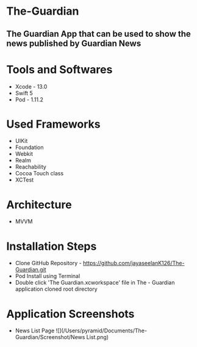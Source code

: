 # The-Guardian

  ## The Guardian App that can be used to show the news published by Guardian News 
  
# Tools and Softwares
  * Xcode - 13.0
  * Swift 5
  * Pod - 1.11.2
  
# Used Frameworks 
  * UIKit
  * Foundation
  * Webkit
  * Realm
  * Reachability
  * Cocoa Touch class
  * XCTest
  
# Architecture 
  * MVVM

# Installation Steps
 * Clone GitHub Repository - https://github.com/jayaseelanK126/The-Guardian.git
 * Pod Install using Terminal 
 * Double click 'The Guardian.xcworkspace' file in The - Guardian application cloned root directory

# Application Screenshots

   * News List Page 
   ![](/Users/pyramid/Documents/The-Guardian/Screenshot/News List.png)
